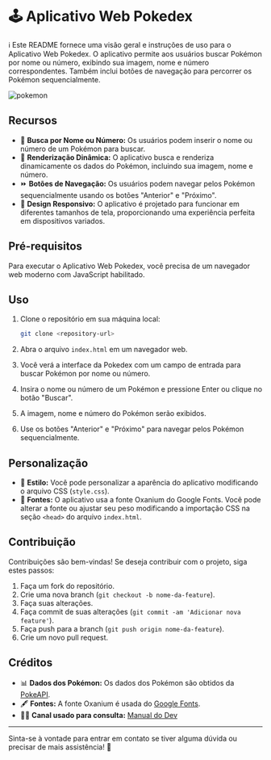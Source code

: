 # 🕹️ Aplicativo Web Pokedex

ℹ️ Este README fornece uma visão geral e instruções de uso para o Aplicativo Web Pokedex. O aplicativo permite aos usuários buscar Pokémon por nome ou número, exibindo sua imagem, nome e número correspondentes. Também inclui botões de navegação para percorrer os Pokémon sequencialmente.

![pokemon](https://github.com/IsaMocellin/pokedex/assets/131546311/8203d486-4967-4b9e-b502-b310b3da7d42)

## Recursos

- 🔎 **Busca por Nome ou Número:** Os usuários podem inserir o nome ou número de um Pokémon para buscar.
- 🎨 **Renderização Dinâmica:** O aplicativo busca e renderiza dinamicamente os dados do Pokémon, incluindo sua imagem, nome e número.
- ⏩ **Botões de Navegação:** Os usuários podem navegar pelos Pokémon sequencialmente usando os botões "Anterior" e "Próximo".
- 📱 **Design Responsivo:** O aplicativo é projetado para funcionar em diferentes tamanhos de tela, proporcionando uma experiência perfeita em dispositivos variados.

## Pré-requisitos

Para executar o Aplicativo Web Pokedex, você precisa de um navegador web moderno com JavaScript habilitado.

## Uso

1. Clone o repositório em sua máquina local:

    ```bash
    git clone <repository-url>
    ```

2. Abra o arquivo `index.html` em um navegador web.

3. Você verá a interface da Pokedex com um campo de entrada para buscar Pokémon por nome ou número.

4. Insira o nome ou número de um Pokémon e pressione Enter ou clique no botão "Buscar".

5. A imagem, nome e número do Pokémon serão exibidos.

6. Use os botões "Anterior" e "Próximo" para navegar pelos Pokémon sequencialmente.

## Personalização

- 🎨 **Estilo:** Você pode personalizar a aparência do aplicativo modificando o arquivo CSS (`style.css`).
- 📝 **Fontes:** O aplicativo usa a fonte Oxanium do Google Fonts. Você pode alterar a fonte ou ajustar seu peso modificando a importação CSS na seção `<head>` do arquivo `index.html`.

## Contribuição

Contribuições são bem-vindas! Se deseja contribuir com o projeto, siga estes passos:

1. Faça um fork do repositório.
2. Crie uma nova branch (`git checkout -b nome-da-feature`).
3. Faça suas alterações.
4. Faça commit de suas alterações (`git commit -am 'Adicionar nova feature'`).
5. Faça push para a branch (`git push origin nome-da-feature`).
6. Crie um novo pull request.

## Créditos

- 📊 **Dados dos Pokémon:** Os dados dos Pokémon são obtidos da [PokeAPI](https://pokeapi.co/).
- 🖋️ **Fontes:** A fonte Oxanium é usada do [Google Fonts](https://fonts.google.com/specimen/Oxanium).
- 👩‍💻 **Canal usado para consulta:** [Manual do Dev](https://www.youtube.com/@ManualdoDev)

---

Sinta-se à vontade para entrar em contato se tiver alguma dúvida ou precisar de mais assistência! 🚀
